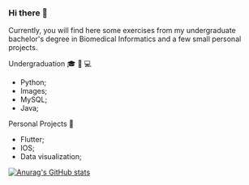 ### Hi there 👋

Currently, you will find here some exercises from my undergraduate bachelor's degree in Biomedical Informatics and a few small personal projects.

Undergraduation 🎓 🧬 💻
- Python;
- Images;
- MySQL;
- Java;

Personal Projects 🔭
- Flutter;
- IOS;
- Data visualization;

[![Anurag's GitHub stats](https://github-readme-stats.vercel.app/api?username=alslemos)](https://github.com/anuraghazra/github-readme-stats)
<!--
**alslemos/alslemos** is a ✨ _special_ ✨ repository because its `README.md` (this file) appears on your GitHub profile.

Hello there!

-->
